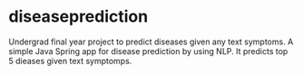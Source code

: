 # diseaseprediction
Undergrad final year project to predict diseases given any text symptoms.
A simple Java Spring app for disease prediction by using NLP. It predicts top 5 dieases given text symptomps.
